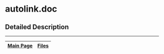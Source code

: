 # autolink.doc #



## Detailed Description ##




---
| [Main Page](Doxygen.md) | [Files](Doxygen_files.md) |
|:------------------------|:--------------------------|